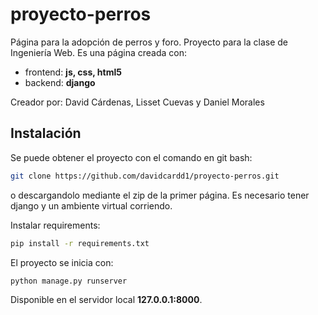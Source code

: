 # proyecto-perros
Página para la adopción de perros y foro.
Proyecto para la clase de Ingeniería Web. Es una página creada con:
* frontend: **js, css, html5**
* backend: **django**

Creador por: David Cárdenas, Lisset Cuevas y Daniel Morales

## Instalación
  Se puede obtener el proyecto con el comando en git bash:

```bash
git clone https://github.com/davidcardd1/proyecto-perros.git
```
  o descargandolo mediante el zip de la primer página.
  Es necesario tener django y un ambiente virtual corriendo.
  
  Instalar requirements:

```bash
pip install -r requirements.txt
```
  El proyecto se inicia con:

```bash
python manage.py runserver
```

Disponible en el servidor local **127.0.0.1:8000**.

  
